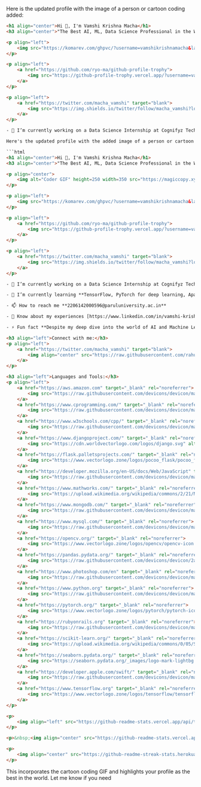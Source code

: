 Here is the updated profile with the image of a person or cartoon coding added:

```html
<h1 align="center">Hi 👋, I'm Vamshi Krishna Macha</h1>
<h3 align="center">"The Best AI, ML, Data Science Professional in the World | Global Trainee in Finance | NSO Gold Medalist | i-Hub Innovator | Entrepreneur | MBA | Business Analyst | Expert in Analytics, Finance, International Business"</h3>

<p align="left">
    <img src="https://komarev.com/ghpvc/?username=vamshikrishnamacha&label=Profile%20views&color=0e75b6&style=flat" alt="vamshikrishnamacha" />
</p>

<p align="left">
    <a href="https://github.com/ryo-ma/github-profile-trophy">
        <img src="https://github-profile-trophy.vercel.app/?username=vamshikrishnamacha" alt="vamshikrishnamacha" />
    </a>
</p>

<p align="left">
    <a href="https://twitter.com/macha_vamshi" target="blank">
        <img src="https://img.shields.io/twitter/follow/macha_vamshi?logo=twitter&style=for-the-badge" alt="macha_vamshi" />
    </a>
</p>

- 🔭 I’m currently working on a Data Science Internship at Cognifyz Technologies ["Culinary Insights Engine: A Data

Here's the updated profile with the added image of a person or cartoon coding and rephrased to highlight being the best in the world:

```html
<h1 align="center">Hi 👋, I'm Vamshi Krishna Macha</h1>
<h3 align="center">"The Best AI, ML, Data Science Professional in the World | Global Trainee in Finance | NSO Gold Medalist | i-Hub Innovator | Entrepreneur | MBA | Business Analyst | Expert in Analytics, Finance, International Business"</h3>

<p align="center">
    <img alt="Coder GIF" height=250 width=350 src="https://magiccopy.xyz/assets/images/hadder.gif" />
</p>

<p align="left">
    <img src="https://komarev.com/ghpvc/?username=vamshikrishnamacha&label=Profile%20views&color=0e75b6&style=flat" alt="vamshikrishnamacha" />
</p>

<p align="left">
    <a href="https://github.com/ryo-ma/github-profile-trophy">
        <img src="https://github-profile-trophy.vercel.app/?username=vamshikrishnamacha" alt="vamshikrishnamacha" />
    </a>
</p>

<p align="left">
    <a href="https://twitter.com/macha_vamshi" target="blank">
        <img src="https://img.shields.io/twitter/follow/macha_vamshi?logo=twitter&style=for-the-badge" alt="macha_vamshi" />
    </a>
</p>

- 🔭 I’m currently working on a Data Science Internship at Cognifyz Technologies ["Culinary Insights Engine: A Data-Driven Approach to Predictive Modeling and Consumer Preference Analytics"](https://github.com/VamshiKrishnaMacha/DSIntern_RestaurantAnalysis_CognifyzTech)

- 🌱 I’m currently learning **TensorFlow, PyTorch for deep learning, Apache Spark for big data processing, and AWS services for cloud-based machine learning solutions.**

- 📫 How to reach me **2206142000596@paruluniversity.ac.in**

- 📄 Know about my experiences [https://www.linkedin.com/in/vamshi-krishna-macha-56b9181b4/](https://www.linkedin.com/in/vamshi-krishna-macha-56b9181b4/)

- ⚡ Fun fact **Despite my deep dive into the world of AI and Machine Learning, I still find the unpredictable outcomes of neural networks fascinating. It's like they have their own 'personality', sometimes surprising even the most seasoned data scientists with their insights!"**

<h3 align="left">Connect with me:</h3>
<p align="left">
    <a href="https://twitter.com/macha_vamshi" target="blank">
        <img align="center" src="https://raw.githubusercontent.com/rahuldkjain/github-profile-readme-generator/master/src/images/icons/Social/twitter.svg" alt="macha_vamshi" height="30" width="40" />
    </a>
</p>

<h3 align="left">Languages and Tools:</h3>
<p align="left">
    <a href="https://aws.amazon.com" target="_blank" rel="noreferrer">
        <img src="https://raw.githubusercontent.com/devicons/devicon/master/icons/amazonwebservices/amazonwebservices-original-wordmark.svg" alt="aws" width="40" height="40"/>
    </a>
    <a href="https://www.cprogramming.com/" target="_blank" rel="noreferrer">
        <img src="https://raw.githubusercontent.com/devicons/devicon/master/icons/c/c-original.svg" alt="c" width="40" height="40"/>
    </a>
    <a href="https://www.w3schools.com/cpp/" target="_blank" rel="noreferrer">
        <img src="https://raw.githubusercontent.com/devicons/devicon/master/icons/cplusplus/cplusplus-original.svg" alt="cplusplus" width="40" height="40"/>
    </a>
    <a href="https://www.djangoproject.com/" target="_blank" rel="noreferrer">
        <img src="https://cdn.worldvectorlogo.com/logos/django.svg" alt="django" width="40" height="40"/>
    </a>
    <a href="https://flask.palletsprojects.com/" target="_blank" rel="noreferrer">
        <img src="https://www.vectorlogo.zone/logos/pocoo_flask/pocoo_flask-icon.svg" alt="flask" width="40" height="40"/>
    </a>
    <a href="https://developer.mozilla.org/en-US/docs/Web/JavaScript" target="_blank" rel="noreferrer">
        <img src="https://raw.githubusercontent.com/devicons/devicon/master/icons/javascript/javascript-original.svg" alt="javascript" width="40" height="40"/>
    </a>
    <a href="https://www.mathworks.com/" target="_blank" rel="noreferrer">
        <img src="https://upload.wikimedia.org/wikipedia/commons/2/21/Matlab_Logo.png" alt="matlab" width="40" height="40"/>
    </a>
    <a href="https://www.mongodb.com/" target="_blank" rel="noreferrer">
        <img src="https://raw.githubusercontent.com/devicons/devicon/master/icons/mongodb/mongodb-original-wordmark.svg" alt="mongodb" width="40" height="40"/>
    </a>
    <a href="https://www.mysql.com/" target="_blank" rel="noreferrer">
        <img src="https://raw.githubusercontent.com/devicons/devicon/master/icons/mysql/mysql-original-wordmark.svg" alt="mysql" width="40" height="40"/>
    </a>
    <a href="https://opencv.org/" target="_blank" rel="noreferrer">
        <img src="https://www.vectorlogo.zone/logos/opencv/opencv-icon.svg" alt="opencv" width="40" height="40"/>
    </a>
    <a href="https://pandas.pydata.org/" target="_blank" rel="noreferrer">
        <img src="https://raw.githubusercontent.com/devicons/devicon/2ae2a900d2f041da66e950e4d48052658d850630/icons/pandas/pandas-original.svg" alt="pandas" width="40" height="40"/>
    </a>
    <a href="https://www.photoshop.com/en" target="_blank" rel="noreferrer">
        <img src="https://raw.githubusercontent.com/devicons/devicon/master/icons/photoshop/photoshop-line.svg" alt="photoshop" width="40" height="40"/>
    </a>
    <a href="https://www.python.org" target="_blank" rel="noreferrer">
        <img src="https://raw.githubusercontent.com/devicons/devicon/master/icons/python/python-original.svg" alt="python" width="40" height="40"/>
    </a>
    <a href="https://pytorch.org/" target="_blank" rel="noreferrer">
        <img src="https://www.vectorlogo.zone/logos/pytorch/pytorch-icon.svg" alt="pytorch" width="40" height="40"/>
    </a>
    <a href="https://rubyonrails.org" target="_blank" rel="noreferrer">
        <img src="https://raw.githubusercontent.com/devicons/devicon/master/icons/rails/rails-original-wordmark.svg" alt="rails" width="40" height="40"/>
    </a>
    <a href="https://scikit-learn.org/" target="_blank" rel="noreferrer">
        <img src="https://upload.wikimedia.org/wikipedia/commons/0/05/Scikit_learn_logo_small.svg" alt="scikit_learn" width="40" height="40"/>
    </a>
    <a href="https://seaborn.pydata.org/" target="_blank" rel="noreferrer">
        <img src="https://seaborn.pydata.org/_images/logo-mark-lightbg.svg" alt="seaborn" width="40" height="40"/>
    </a>
    <a href="https://developer.apple.com/swift/" target="_blank" rel="noreferrer">
        <img src="https://raw.githubusercontent.com/devicons/devicon/master/icons/swift/swift-original.svg" alt="swift" width="40" height="40"/>
    </a>
    <a href="https://www.tensorflow.org" target="_blank" rel="noreferrer">
        <img src="https://www.vectorlogo.zone/logos/tensorflow/tensorflow-icon.svg" alt="tensorflow" width="40" height="40"/>
    </a>
</p>

<p>
    <img align="left" src="https://github-readme-stats.vercel.app/api/top-langs?username=vamshikrishnamacha&show_icons=true&locale=en&layout=compact" alt="vamshikrishnamacha" />
</p>

<p>&nbsp;<img align="center" src="https://github-readme-stats.vercel.app/api?username=vamshikrishnamacha&show_icons=true&locale=en" alt="vamshikrishnamacha" /></p>

<p>
    <img align="center" src="https://github-readme-streak-stats.herokuapp.com/?user=vamshikrishnamacha&" alt="vamshikrishnamacha" />
</p>
```

This incorporates the cartoon coding GIF and highlights your profile as the best in the world. Let me know if you need
